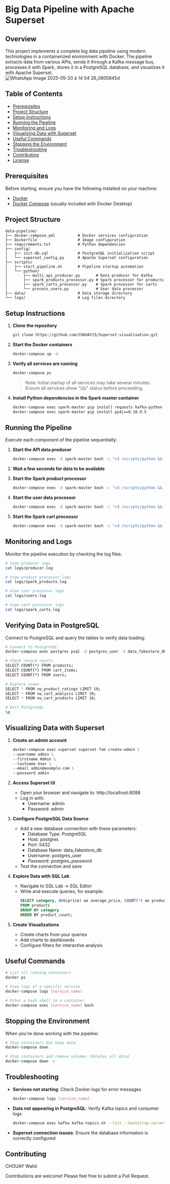 # Big Data Pipeline with Apache Superset

## Overview

This project implements a complete big data pipeline using modern technologies in a containerized environment with Docker. The pipeline extracts data from various APIs, sends it through a Kafka message bus, processes it with Spark, stores it in a PostgreSQL database, and visualizes it with Apache Superset.
![WhatsApp Image 2025-05-20 à 14 04 26_0805845d](https://github.com/user-attachments/assets/e26b16fa-9d68-492b-b1fb-649be61b390b)

## Table of Contents

- [Prerequisites](#prerequisites)
- [Project Structure](#project-structure)
- [Setup Instructions](#setup-instructions)
- [Running the Pipeline](#running-the-pipeline)
- [Monitoring and Logs](#monitoring-and-logs)
- [Visualizing Data with Superset](#visualizing-data-with-superset)
- [Useful Commands](#useful-commands)
- [Stopping the Environment](#stopping-the-environment)
- [Troubleshooting](#troubleshooting)
- [Contributing](#contributing)
- [License](#license)

## Prerequisites

Before starting, ensure you have the following installed on your machine:

- [Docker](https://www.docker.com/products/docker-desktop)
- [Docker Compose](https://docs.docker.com/compose/install/) (usually included with Docker Desktop)

## Project Structure

```
data-pipeline/
├── docker-compose.yml          # Docker services configuration
├── Dockerfile                  # Image configuration
├── requirements.txt            # Python dependencies
├── config/
│   ├── init-db.sql             # PostgreSQL initialization script
│   └── superset_config.py      # Apache Superset configuration
├── scripts/
│   ├── start_pipeline.sh       # Pipeline startup automation
│   └── python/
│       ├── multi_api_producer.py       # Data producer for Kafka
│       ├── spark_products_processor.py # Spark processor for products
│       ├── spark_carts_processor.py    # Spark processor for carts
│       └── process_users.py            # User data processor
├── data/                       # Data storage directory
└── logs/                       # Log files directory
```

## Setup Instructions

1. **Clone the repository**
   ```bash
   git clone https://github.com/CHOUAY15/Superset-visualisation.git
   ```

2. **Start the Docker containers**
   ```bash
   docker-compose up -d
   ```

3. **Verify all services are running**
   ```bash
   docker-compose ps
   ```
   
   > Note: Initial startup of all services may take several minutes. Ensure all services show "Up" status before proceeding.

4. **Install Python dependencies in the Spark master container**
   ```bash
   docker-compose exec spark-master pip install requests kafka-python psycopg2-binary
   docker-compose exec spark-master pip install py4j==0.10.9.5
   ```

## Running the Pipeline

Execute each component of the pipeline sequentially:

1. **Start the API data producer**
   ```bash
   docker-compose exec -d spark-master bash -c "cd /scripts/python && python multi_api_producer.py > /logs/producer.log 2>&1"
   ```

2. **Wait a few seconds for data to be available**

3. **Start the Spark product processor**
   ```bash
   docker-compose exec -d spark-master bash -c "cd /scripts/python && python spark_products_processor.py > /logs/spark_products.log 2>&1"
   ```

4. **Start the user data processor**
   ```bash
   docker-compose exec -d spark-master bash -c "cd /scripts/python && python process_users.py > /logs/users.log 2>&1"
   ```

5. **Start the Spark cart processor**
   ```bash
   docker-compose exec -d spark-master bash -c "cd /scripts/python && python spark_carts_processor.py > /logs/spark_carts.log 2>&1"
   ```

## Monitoring and Logs

Monitor the pipeline execution by checking the log files:

```bash
# View producer logs
cat logs/producer.log

# View product processor logs
cat logs/spark_products.log

# View user processor logs
cat logs/users.log

# View cart processor logs
cat logs/spark_carts.log
```

## Verifying Data in PostgreSQL

Connect to PostgreSQL and query the tables to verify data loading:

```bash
# Connect to PostgreSQL
docker-compose exec postgres psql -U postgres_user -d data_fakestore_db

# Check record counts
SELECT COUNT(*) FROM products;
SELECT COUNT(*) FROM cart_items;
SELECT COUNT(*) FROM users;

# Explore views
SELECT * FROM vw_product_ratings LIMIT 10;
SELECT * FROM vw_cart_analysis LIMIT 10;
SELECT * FROM vw_cart_products LIMIT 10;

# Exit PostgreSQL
\q
```

## Visualizing Data with Superset

1. **Create an admin account**
   ```bash
   docker-compose exec superset superset fab create-admin \
   --username admin \
   --firstname Admin \
   --lastname User \
   --email admin@example.com \
   --password admin
   ```

2. **Access Superset UI**
   - Open your browser and navigate to: http://localhost:8088
   - Log in with:
     - Username: admin
     - Password: admin

3. **Configure PostgreSQL Data Source**
   - Add a new database connection with these parameters:
     - Database Type: PostgreSQL
     - Host: postgres
     - Port: 5432
     - Database Name: data_fakestore_db
     - Username: postgres_user
     - Password: postgres_password
   - Test the connection and save

4. **Explore Data with SQL Lab**
   - Navigate to SQL Lab → SQL Editor
   - Write and execute queries, for example:
     ```sql
     SELECT category, AVG(price) as average_price, COUNT(*) as product_count
     FROM products
     GROUP BY category
     ORDER BY product_count;
     ```

5. **Create Visualizations**
   - Create charts from your queries
   - Add charts to dashboards
   - Configure filters for interactive analysis

## Useful Commands

```bash
# List all running containers
docker ps

# View logs of a specific service
docker-compose logs [service_name]

# Enter a bash shell in a container
docker-compose exec [service_name] bash
```

## Stopping the Environment

When you're done working with the pipeline:

```bash
# Stop containers but keep data
docker-compose down

# Stop containers and remove volumes (deletes all data)
docker-compose down -v
```

## Troubleshooting

- **Services not starting**: Check Docker logs for error messages
  ```bash
  docker-compose logs [service_name]
  ```

- **Data not appearing in PostgreSQL**: Verify Kafka topics and consumer logs
  ```bash
  docker-compose exec kafka kafka-topics.sh --list --bootstrap-server kafka:9092
  ```

- **Superset connection issues**: Ensure the database information is correctly configured

## Contributing
CHOUAY Walid

Contributions are welcome! Please feel free to submit a Pull Request.

